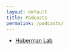```yaml
---
layout: default
title: Podcasts
permalink: /podcasts/
---
```

+ [Huberman Lab](https://open.spotify.com/show/79CkJF3UJTHFV8Dse3Oy0P?si=8UhahSiVQbG2C9kAXF24EQ&utm_source=native-share-menu)